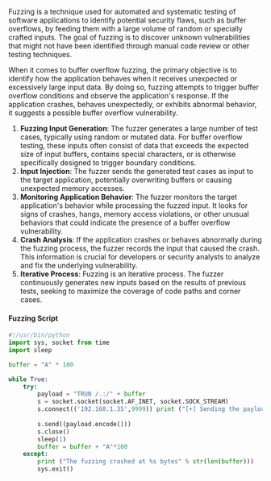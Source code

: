 Fuzzing is a technique used for automated and systematic testing of software applications to identify potential security flaws, such as buffer overflows, by feeding them with a large volume of random or specially crafted inputs. The goal of fuzzing is to discover unknown vulnerabilities that might not have been identified through manual code review or other testing techniques.

When it comes to buffer overflow fuzzing, the primary objective is to identify how the application behaves when it receives unexpected or excessively large input data. By doing so, fuzzing attempts to trigger buffer overflow conditions and observe the application's response. If the application crashes, behaves unexpectedly, or exhibits abnormal behavior, it suggests a possible buffer overflow vulnerability.

1. **Fuzzing Input Generation**: The fuzzer generates a large number of test cases, typically using random or mutated data. For buffer overflow testing, these inputs often consist of data that exceeds the expected size of input buffers, contains special characters, or is otherwise specifically designed to trigger boundary conditions.
2. **Input Injection**: The fuzzer sends the generated test cases as input to the target application, potentially overwriting buffers or causing unexpected memory accesses.
3. **Monitoring Application Behavior**: The fuzzer monitors the target application's behavior while processing the fuzzed input. It looks for signs of crashes, hangs, memory access violations, or other unusual behaviors that could indicate the presence of a buffer overflow vulnerability.
4. **Crash Analysis**: If the application crashes or behaves abnormally during the fuzzing process, the fuzzer records the input that caused the crash. This information is crucial for developers or security analysts to analyze and fix the underlying vulnerability.
5. **Iterative Process**: Fuzzing is an iterative process. The fuzzer continuously generates new inputs based on the results of previous tests, seeking to maximize the coverage of code paths and corner cases.

#### Fuzzing Script
```python
#!/usr/bin/python 
import sys, socket from time 
import sleep 

buffer = "A" * 100

while True:
	try:
		payload = "TRUN /.:/" + buffer 
		s = socket.socket(socket.AF_INET, socket.SOCK_STREAM) 
		s.connect(('192.168.1.35',9999)) print ("[+] Sending the payload...\n" + str(len(buffer))) 
		
		s.send((payload.encode())) 
		s.close()
		sleep(1)
		buffer = buffer + "A"*100 
	except:
		print ("The fuzzing crashed at %s bytes" % str(len(buffer))) 
		sys.exit()
```

